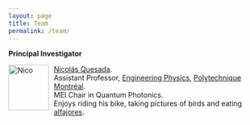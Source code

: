 ```yaml
---
layout: page
title: Team 
permalink: /team/
---
```


**Principal Investigator**  

<img src="https://www.polymtl.ca/expertises/sites/expertises2.amigow2020.polymtl.ca/files/quesada-nicolas.jpg"
     alt="Nico"
     width="80" 
     height="90"
     style="float: left; margin-right: 10px;" /> [Nicolás Quesada](https://www.polymtl.ca/expertises/en/quesada-nicolas).  
Assistant Professor, [Engineering Physics](https://www.polymtl.ca/phys/), [Polytechnique Montréal](https://www.polymtl.ca).  
MEI Chair in Quantum Photonics.  
Enjoys riding his bike, taking pictures of birds and eating [alfajores](https://en.wikipedia.org/wiki/Alfajor).
